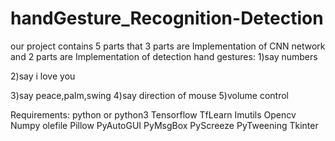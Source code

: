 # handGesture_Recognition-Detection
our project contains 5 parts that 3 parts are Implementation of CNN network and 2 parts are Implementation of detection hand gestures:
1)say numbers

2)say i love you

3)say peace,palm,swing
4)say direction of mouse
5)volume control


Requirements:
python or python3 
Tensorflow
TfLearn
Imutils
Opencv
Numpy
olefile
Pillow
PyAutoGUI
PyMsgBox
PyScreeze
PyTweening
Tkinter

